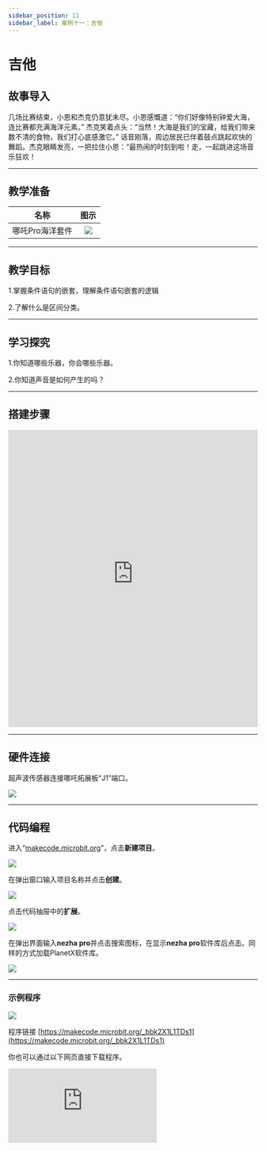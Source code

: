 ```yaml
---
sidebar_position: 11
sidebar_label: 案例十一：吉他
---
```


# 吉他
## 故事导入

几场比赛结束，小恩和杰克仍意犹未尽。小恩感慨道：“你们好像特别钟爱大海，连比赛都充满海洋元素。” 杰克笑着点头：“当然！大海是我们的宝藏，给我们带来数不清的食物，我们打心底感激它。” 话音刚落，周边居民已伴着鼓点跳起欢快的舞蹈。杰克眼睛发亮，一把拉住小恩：“最热闹的时刻到啦！走，一起跳进这场音乐狂欢！

--- 

## 教学准备

|     名称     |            图示            |
| :----------: | :--------------------------: |
|   哪吒Pro海洋套件  |   ![](https://wiki-media-ef.oss-cn-hongkong.aliyuncs.com/docs/microbit/building-blocks/nezha-pro-ocean-kit/nezha-pro-ocean-kit-products-introduction-002.png.png)  |

--- 
## 教学目标 

1.掌握条件语句的嵌套，理解条件语句嵌套的逻辑

2.了解什么是区间分类。


--- 

## 学习探究

1.你知道哪些乐器，你会哪些乐器。

2.你知道声音是如何产生的吗？

--- 
## 搭建步骤

<embed src="https://wiki-media-ef.oss-cn-hongkong.aliyuncs.com/docs/microbit/building-blocks/nezha-pro-ocean-kit/setup-diagram/case11/nezha-pro-ocean-kit-step-11-1.png.pdf" type="application/pdf" width="100%" height="600px" />

--- 

## 硬件连接

超声波传感器连接哪吒拓展板“J1”端口。

![](https://wiki-media-ef.oss-cn-hongkong.aliyuncs.com/docs/microbit/building-blocks/nezha-pro-ocean-kit/setup-diagram/case11/nezha-pro-ocean-kit-step-11-3.png.png)

--- 
## 代码编程

进入“[makecode.microbit.org](https://makecode.microbit.org)”，点击**新建项目**。

![](https://wiki-media-ef.oss-cn-hongkong.aliyuncs.com/docs/microbit/building-blocks/microbit-space-science-kit/images/microbit-space-science-kit-case01-07.png)

在弹出窗口输入项目名称并点击**创建**。

![](https://wiki-media-ef.oss-cn-hongkong.aliyuncs.com/docs/microbit/building-blocks/microbit-space-science-kit/images/microbit-space-science-kit-case01-11.png)

点击代码抽屉中的**扩展**。

![](https://wiki-media-ef.oss-cn-hongkong.aliyuncs.com/docs/microbit/building-blocks/microbit-space-science-kit/images/microbit-space-science-kit-case01-09.png)

在弹出界面输入**nezha pro**并点击搜索图标，在显示**nezha pro**软件库后点击。同样的方式加载PlanetX软件库。

![](https://wiki-media-ef.oss-cn-hongkong.aliyuncs.com/docs/microbit/building-blocks/microbit-space-science-kit/images/microbit-space-science-kit-case01-10.png)

---
### 示例程序

![](https://wiki-media-ef.oss-cn-hongkong.aliyuncs.com/docs/microbit/building-blocks/nezha-pro-ocean-kit/setup-diagram/case11/nezha-pro-ocean-kit-step-11-2.png.png)

程序链接
[https://makecode.microbit.org/_bbk2X1L1TDs1](https://makecode.microbit.org/_bbk2X1L1TDs1)

你也可以通过以下网页直接下载程序。

<div
    style={{
        position: 'relative',
        paddingBottom: '60%',
        overflow: 'hidden',
    }}
>
    <iframe
        src="https://makecode.microbit.org/_bbk2X1L1TDs1"
        frameborder="0"
        sandbox="allow-popups allow-forms allow-scripts allow-same-origin"
        style={{
            position: 'absolute',
            width: '100%',
            height: '100%',
        }}
    />
</div>

---
### 下载程序

使用 USB 线连接 PC 和 micro:bit V2。

![](https://wiki-media-ef.oss-cn-hongkong.aliyuncs.com/docs/microbit/building-blocks/microbit-space-science-kit/images/microbit-space-science-kit-manual03.gif)

连接成功后，电脑上会识别出一个名为 MICROBIT 的盘符。

![](https://wiki-media-ef.oss-cn-hongkong.aliyuncs.com/docs/microbit/building-blocks/microbit-space-science-kit/images/microbit-space-science-kit-manual06.png)

点击左下角的![](https://wiki-media-ef.oss-cn-hongkong.aliyuncs.com/docs/microbit/building-blocks/microbit-space-science-kit/images/microbit-space-science-kit-manual07.png)，选择**Connect Device**。

![](https://wiki-media-ef.oss-cn-hongkong.aliyuncs.com/docs/microbit/building-blocks/microbit-space-science-kit/images/microbit-space-science-kit-manual11.png)

点击![](https://wiki-media-ef.oss-cn-hongkong.aliyuncs.com/docs/microbit/building-blocks/microbit-space-science-kit/images/microbit-space-science-kit-manual08.png)。

![](https://wiki-media-ef.oss-cn-hongkong.aliyuncs.com/docs/microbit/building-blocks/microbit-space-science-kit/images/microbit-space-science-kit-manual12.png)

点击![](https://wiki-media-ef.oss-cn-hongkong.aliyuncs.com/docs/microbit/building-blocks/microbit-space-science-kit/images/microbit-space-science-kit-manual09.png)。

![](https://wiki-media-ef.oss-cn-hongkong.aliyuncs.com/docs/microbit/building-blocks/microbit-space-science-kit/images/microbit-space-science-kit-manual13.png)

在弹出窗口选择 **BBC micro:bit CMSIS-DAP**，然后选择**连接**，至此，我们的 micro:bit 就已经连接成功。

![](https://wiki-media-ef.oss-cn-hongkong.aliyuncs.com/docs/microbit/building-blocks/microbit-space-science-kit/images/microbit-space-science-kit-manual14.png)

点击**下载程序**

![](https://wiki-media-ef.oss-cn-hongkong.aliyuncs.com/docs/microbit/building-blocks/microbit-space-science-kit/images/microbit-space-science-kit-manual10.png)

---
## 案例演示
当按键A按下时，如果超声波传感器检测距离9~10区间播放铃声Middle C；

超声波传感器检测距离11 ~ 12区间播放铃声Middle D；

超声波传感器检测距离13 ~ 14区间播放铃声Middle E；

超声波传感器检测距离15 ~ 16区间播放铃声Middle F；

超声波传感器检测距离17 ~ 18区间播放铃声Middle G；

超声波传感器检测距离19 ~ 20区间播放铃声Middle A；

超声波传感器检测距离20 ~ 21区间播放铃声Middle B。



**图片**

---
## 扩展知识

### 吉他的起源与发展

吉他是一种深受人们喜爱的弹拨乐器，以下将从其起源与发展、种类、构造、演奏技巧等方面进行详细介绍：

### 起源与发展

起源说法：关于吉他的起源，一种说法是起源于古希腊的吉他拉，后演变成维卫拉琴流行于欧洲；另一种说法是起源于古埃及的琉特琴，由阿拉伯人传入西班牙。

发展历程：14 世纪以前，摩尔人将吉他带到西班牙，早期有八弦、十弦、十二弦等类型。十六世纪西班牙人发明五弦吉他，1790 年增加一根低音弦后正式命名为吉他。

18 世纪后期，琴体加大，音柱改为扇形排列，记谱改进为五线谱，吉他进入鼎盛时期。19 世纪中叶，因钢琴、管弦乐等发展，吉他进入第二次衰退期。十九世纪后期，吉他在演奏技巧、制作工艺方面日渐成熟，进入第二个高峰时期。二十世纪，发明电吉他，吉他开始向多元化发展。

### 种类

古典吉他：也被称为西班牙吉他，指板扁平且略宽，指板上由弦枕到琴柄与琴箱结合处是 12 品格，音箱较厚，有 19 个音品，装有三根尼龙琴弦和三根金属缠弦，音色高雅，常用于独奏，在弗拉明哥音乐以及爵士音乐中也有应用。

民谣吉他：指板较细、指板与音箱连接处是 14 品格，音箱较大，棱角呈方形，面板上有护板，使用钢弦，音色清脆明亮，音量大于古典吉他，金属感较重，琴尾有背带扣，演奏形式自由，常用于伴奏与弹唱。

电吉他：指板很窄，使用磁性钢丝弦，琴体是实心的，无共鸣箱，使用磁性拾音器，根据弦振动到电声转换的原理用扬声器发声，常用于摇滚、流行、布鲁斯等音乐风格，作为独奏乐器较为理想。

匹克吉他：又称为爵士吉他，琴颈比较长，指板有微小的弧度，使用钢丝弦，共鸣箱比古典吉他小且薄，面板和背板呈弧形，面板中间无圆孔，两侧各开一个 f 形孔，右手采用拨片弹拨，常用于主奏、伴奏和低音弹奏民间音乐。

弗拉门哥吉他：琴身较大，琴身的底板和横板使用柏木和依托斯木，卷轴使用像小提琴旋钮般的木制品，各弦定音稍低，在奏强音时弦会打在指板上，发出特殊音色，演奏时需敲打面板。

### 演奏技巧

#### 右手技巧
拨弦：包括手指拨弦和拨片拨弦。手指拨弦音色柔和、细腻，能够演奏出丰富的和声与旋律；拨片拨弦则音色明亮、清脆，适合演奏节奏明快的音乐。
扫弦：用手指或拨片快速地从低音弦向高音弦或从高音弦向低音弦划过，产生丰富的和声效果，常用于节奏型的演奏。

#### 左手技巧
按弦：通过左手手指在指板上按下不同的位置，改变琴弦的振动长度，从而产生不同的音高，要求手指按弦准确、有力，且不影响其他琴弦的发声。
滑音：左手手指在琴弦上从一个位置滑动到另一个位置，产生连贯的音高变化，使音乐更加流畅、富有表现力。
揉弦：左手手指在按弦的基础上，通过轻微地晃动手指，使琴弦的音高产生微小的波动，给音色增添温暖、柔和的效果。
